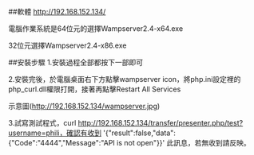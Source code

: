 ##軟體
http://192.168.152.134/

電腦作業系統是64位元的選擇Wampserver2.4-x64.exe

32位元選擇Wampserver2.4-x86.exe

##安裝步驟
1.安裝過程全部都按下一部即可

2.安裝完後，於電腦桌面右下方點擊wampserver icon，將php.ini設定裡的php_curl.dll權限打開，接著再點擊Restart All Services

示意圖(http://192.168.152.134/wampserver.jpg)

3.試寫測試程式，curl http://192.168.152.134/transfer/presenter.php/test?username=phili，確認有收到 '{"result":false,"data":{"Code":"4444","Message":"API is not open"}}' 此訊息，若無收到請反映。
